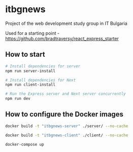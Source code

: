 # itbgnews

Project of the web development study group in IT Bulgaria

Used for a starting point - https://github.com/bradtraversy/react_express_starter

## How to start

```bash
# Install dependencies for server
npm run server-install

# Install dependencies for Next
npm run client-install

# Run the Express server and Next server concurrently
npm run dev
```

## How to configure the Docker images

```bash
docker build -t "itbgnews-server" ./server/ --no-cache
```

```bash
docker build -t "itbgnews-client" ./client/ --no-cache
```

```bash
docker-compose up
```
